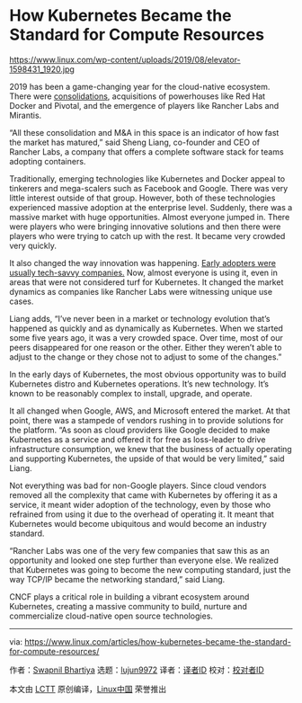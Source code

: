 [#]: collector: (lujun9972)
[#]: translator: ( )
[#]: reviewer: ( )
[#]: publisher: ( )
[#]: url: ( )
[#]: subject: (How Kubernetes Became the Standard for Compute Resources)
[#]: via: (https://www.linux.com/articles/how-kubernetes-became-the-standard-for-compute-resources/)
[#]: author: (Swapnil Bhartiya https://www.linux.com/author/swapnil/)

How Kubernetes Became the Standard for Compute Resources
======

<https://www.linux.com/wp-content/uploads/2019/08/elevator-1598431_1920.jpg>

2019 has been a game-changing year for the cloud-native ecosystem. There were [consolidations][1], acquisitions of powerhouses like Red Hat Docker and Pivotal, and the emergence of players like Rancher Labs and Mirantis.

“All these consolidation and M&amp;A in this space is an indicator of how fast the market has matured,” said Sheng Liang, co-founder and CEO of Rancher Labs, a company that offers a complete software stack for teams adopting containers.

Traditionally, emerging technologies like Kubernetes and Docker appeal to tinkerers and mega-scalers such as Facebook and Google. There was very little interest outside of that group. However, both of these technologies experienced massive adoption at the enterprise level. Suddenly, there was a massive market with huge opportunities. Almost everyone jumped in. There were players who were bringing innovative solutions and then there were players who were trying to catch up with the rest. It became very crowded very quickly.

It also changed the way innovation was happening. [Early adopters were usually tech-savvy companies.][2] Now, almost everyone is using it, even in areas that were not considered turf for Kubernetes. It changed the market dynamics as companies like Rancher Labs were witnessing unique use cases.

Liang adds, “I’ve never been in a market or technology evolution that’s happened as quickly and as dynamically as Kubernetes. When we started some five years ago, it was a very crowded space. Over time, most of our peers disappeared for one reason or the other. Either they weren’t able to adjust to the change or they chose not to adjust to some of the changes.”

In the early days of Kubernetes, the most obvious opportunity was to build Kubernetes distro and Kubernetes operations. It’s new technology. It’s known to be reasonably complex to install, upgrade, and operate.

It all changed when Google, AWS, and Microsoft entered the market. At that point, there was a stampede of vendors rushing in to provide solutions for the platform. “As soon as cloud providers like Google decided to make Kubernetes as a service and offered it for free as loss-leader to drive infrastructure consumption, we knew that the business of actually operating and supporting Kubernetes, the upside of that would be very limited,” said Liang.

Not everything was bad for non-Google players. Since cloud vendors removed all the complexity that came with Kubernetes by offering it as a service, it meant wider adoption of the technology, even by those who refrained from using it due to the overhead of operating it. It meant that Kubernetes would become ubiquitous and would become an industry standard.

“Rancher Labs was one of the very few companies that saw this as an opportunity and looked one step further than everyone else. We realized that Kubernetes was going to become the new computing standard, just the way TCP/IP became the networking standard,” said Liang.

CNCF plays a critical role in building a vibrant ecosystem around Kubernetes, creating a massive community to build, nurture and commercialize cloud-native open source technologies.

--------------------------------------------------------------------------------

via: https://www.linux.com/articles/how-kubernetes-became-the-standard-for-compute-resources/

作者：[Swapnil Bhartiya][a]
选题：[lujun9972][b]
译者：[译者ID](https://github.com/译者ID)
校对：[校对者ID](https://github.com/校对者ID)

本文由 [LCTT](https://github.com/LCTT/TranslateProject) 原创编译，[Linux中国](https://linux.cn/) 荣誉推出

[a]: https://www.linux.com/author/swapnil/
[b]: https://github.com/lujun9972
[1]: https://www.cloudfoundry.org/blog/2019-is-the-year-of-consolidation-why-ibms-deal-with-red-hat-is-a-harbinger-of-things-to-come/
[2]: https://www.packet.com/blog/open-source-season-on-the-kubernetes-highway/

